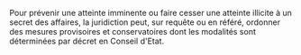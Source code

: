 Pour prévenir une atteinte imminente ou faire cesser une atteinte illicite à un secret des affaires, la juridiction peut, sur requête ou en référé, ordonner des mesures provisoires et conservatoires dont les modalités sont déterminées par décret en Conseil d'Etat.

